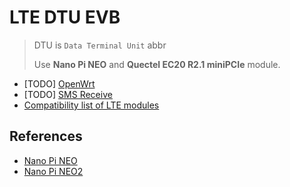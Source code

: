 # LTE DTU EVB

> DTU is `Data Terminal Unit` abbr
>
> Use **Nano Pi NEO** and **Quectel EC20 R2.1 miniPCIe** module.

- \[TODO\] [OpenWrt](docs/openwrt.md)
- \[TODO\] [SMS Receive](docs/sms-receive.md)
- [Compatibility list of LTE modules](docs/modules.md)

## References

- [Nano Pi NEO](http://wiki.friendlyarm.com/wiki/index.php/NanoPi_NEO)
- [Nano Pi NEO2](http://wiki.friendlyarm.com/wiki/index.php/NanoPi_NEO2)
